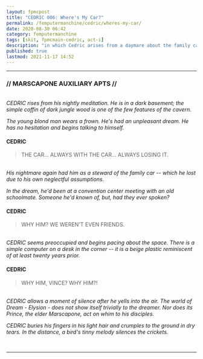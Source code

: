 ```yaml
---
layout: fpmcpost
title: "CEDRIC 006: Where's My Car?"
permalink: /femputermanchine/cedric/wheres-my-car/
date: 2020-08-30 06:42
category: femputermanchine
tags: [skit, fpmcmain-cedric, act-i]
description: "in which Cedric arises from a daymare about the family car"
published: true
lastmod: 2021-11-17 14:52
---
```

[//]: # (  8/30/20  -added)
[//]: # ( 10/15/21  -linkout removed)
[//]: # ( 10/26/21  -formatting update)
[//]: # ( 11/03/21  -in which description added)
[//]: # ( 11/17/21  -placenames updated)

*****
### // MARSCAPONE AUXILIARY APTS //

<br><i>CEDRIC rises from his nightly meditation. He is in a dark basement; the simple coffin of dark jungle wood is one of the few features of the cavern.</i>

<i>The young blond man wears a frown. He's had an unpleasant dream. He has no hesitation and begins talking to himself.</i>

#### CEDRIC 

> THE CAR... ALWAYS WITH THE CAR... ALWAYS LOSING IT.

<br><i>His nightmare again had him as a steward of the family car -- which he lost due to his own neglectful assumptions.</i>

<i>In the dream, he'd been at a convention center meeting with an old schoolmate. Someone he'd known of, but, had they ever spoken?</i>

#### CEDRIC

> WHY HIM? WE WEREN'T EVEN FRIENDS.

<br><i>CEDRIC seems preoccupied and begins pacing about the space. There is a simple computer on a desk in the corner -- it is a beige plastic reminiscent of at least twenty years prior. </i>

#### CEDRIC

> WHY HIM, VINCE? WHY HIM?!

<br><i>CEDRIC allows a moment of silence after he yells into the air. The world of Dream - Elysion - does not show itself trivially to the dreamer. Nor does its Prince, the elder Marscapone, act on whim to his disciples.</i>

<i>CEDRIC buries his fingers in his light hair and crumples to the ground in dry tears. In the distance, a bird's tinny melody silences the crickets.</i>

<BR>

*****

